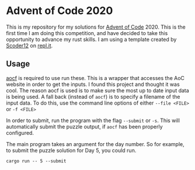 # Advent of Code 2020

This is my repository for my solutions for [Advent of
Code](https://adventofcode.com/) 2020. This is the first time I am doing this
competition, and have decided to take this opportunity to advance my rust
skills. I am using a template created by [Scoder12](https://github.com/Scoder12)
on [repl.it](https://repl.it/@Scoder12/aoc-rust-template).

## Usage

[aocf](https://github.com/nuxeh/aocf) is required to use run these. This is a
wrapper that accesses the AoC website in order to get the inputs. I found this
project and thought it was cool. The reason aocf is used is to make sure the
most up to date input data is being used. A fall back (instead of `aocf`) is to
specify a filename of the input data. To do this, use the command line options
of either `--file <FILE>` or `-f <FILE>`

In order to submit, run the program with the flag `--submit` or `-s`.
This will automatically submit the puzzle output, if `aocf` has been properly
configured. 

The main program takes an argument for the day number. So for example, to submit
the puzzle solution for Day 5, you could run. 

```
cargo run -- 5 --submit
```
